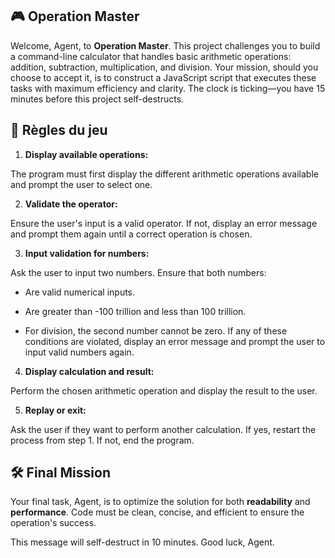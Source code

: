 ## 🎮 Operation Master

Welcome, Agent, to **Operation Master**. This project challenges you to build a command-line calculator that handles basic arithmetic operations: addition, subtraction, multiplication, and division. Your mission, should you choose to accept it, is to construct a JavaScript script that executes these tasks with maximum efficiency and clarity. The clock is ticking—you have 15 minutes before this project self-destructs.

## 🚀 Règles du jeu

1. **Display available operations:**

The program must first display the different arithmetic operations available and prompt the user to select one.

2. **Validate the operator:**

Ensure the user's input is a valid operator. If not, display an error message and prompt them again until a correct operation is chosen.

3. **Input validation for numbers:**

Ask the user to input two numbers. Ensure that both numbers:

- Are valid numerical inputs.

- Are greater than -100 trillion and less than 100 trillion.

- For division, the second number cannot be zero. If any of these conditions are violated, display an error message and prompt the user to input valid numbers again.

4. **Display calculation and result:**

Perform the chosen arithmetic operation and display the result to the user.

5. **Replay or exit:**

Ask the user if they want to perform another calculation. If yes, restart the process from step 1. If not, end the program.

## 🛠 Final Mission

Your final task, Agent, is to optimize the solution for both **readability** and **performance**. Code must be clean, concise, and efficient to ensure the operation's success.

This message will self-destruct in 10 minutes. Good luck, Agent.
